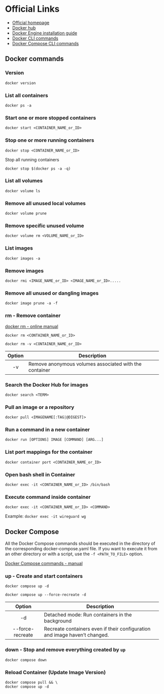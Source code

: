 # Official Links

- [Official homepage](https://www.docker.com/)
- [Docker hub](https://hub.docker.com/)
- [Docker Engine installation guide](https://docs.docker.com/engine/install/)
- [Docker CLI commands](https://docs.docker.com/engine/reference/commandline/docker)
- [Docker Compose CLI commands](https://docs.docker.com/compose/reference/)


## Docker commands

### Version

```shell
docker version
```


### List all containers  
```shell
docker ps -a
```  

### Start one or more stopped containers  
```shell
docker start <CONTAINER_NAME_or_ID>
```

### Stop one or more running containers  
```shell
docker stop <CONTAINER_NAME_or_ID>
```  

Stop all running containers
```shell
docker stop $(docker ps -a -q)
```  

### List all volumes
```shell
docker volume ls
```

### Remove all unused local volumes

```shell
docker volume prune
```

### Remove specific unused volume  
```shell
docker volume rm <VOLUME_NAME_or_ID>
```  

### List images  
```shell
docker images -a
```  

### Remove images  
```shell
docker rmi <IMAGE_NAME_or_ID> <IMAGE_NAME_or_ID>.....
```  

### Remove all unused or dangling images  
```shell
docker image prune -a -f
```  

### rm - Remove container  
[docker rm - online manual](https://docs.docker.com/engine/reference/commandline/rm/)  
```shell
docker rm <CONTAINER_NAME_or_ID>
```  
```shell
docker rm -v <CONTAINER_NAME_or_ID>
```  

| Option | Description                                            |
|:------:| ------------------------------------------------------ |
|   -v   | Remove anonymous volumes associated with the container | 


### Search the Docker Hub for images  
```shell
docker search <TERM>
```

### Pull an image or a repository  
```shell
docker pull <IMAGENAME[:TAG|@DIGEST]>
```  

### Run a command in a new container  
```shell
docker run [OPTIONS] IMAGE [COMMAND] [ARG...]
```  

### List port mappings for the container  
```shell
docker container port <CONTAINER_NAME_or_ID>
```  

### Open bash shell in Container  
```shell
docker exec -it <CONTAINER_NAME_or_ID> /bin/bash
```

### Execute command inside container  
```shell
docker exec -it <CONTAINER_NAME_or_ID> <COMMAND>
```

Example: `docker exec -it wireguard wg`



## Docker Compose

All the Docker Compose commands should be executed in the directory of the corresponding docker-compose.yaml file. If you want to execute it from an other directory or with a script, use the `-f <PATH_TO_FILE>` option.  

[Docker Compose commands - manual](https://docs.docker.com/engine/reference/commandline/compose/)

### up - Create and start containers

```shell
docker compose up -d
```

```shell
docker compose up --force-recreate -d
```

|      Option      | Description                                                                |
|:----------------:| -------------------------------------------------------------------------- |
|        -d        | Detached mode: Run containers in the background                            |
| --force-recreate | Recreate containers even if their configuration and image haven’t changed. |

### down - Stop and remove everything created by `up`

```shell
docker compose down
```

### Reload Container (Update Image Version)
```shell
docker compose pull && \
docker compose up -d
```  
